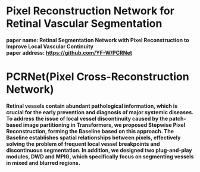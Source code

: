 # Pixel Reconstruction Network for Retinal Vascular Segmentation
**paper name: Retinal Segmentation Network with Pixel Reconstruction to Improve Local Vascular Continuity**<br />
**paper address: https://github.com/YF-W/PCRNet**

# PCRNet(Pixel Cross-Reconstruction Network)
**Retinal vessels contain abundant pathological information, which is crucial for the early prevention and diagnosis of major systemic diseases. To address the issue of local vessel discontinuity caused by the patch-based image partitioning in Transformers, we proposed Stepwise Pixel Reconstruction, forming the Baseline based on this approach. The Baseline establishes spatial relationships between pixels, effectively solving the problem of frequent local vessel breakpoints and discontinuous segmentation. In addition, we designed two plug-and-play modules, DWD and MPIG, which specifically focus on segmenting vessels in mixed and blurred regions.**

